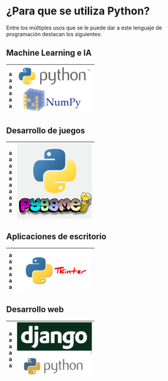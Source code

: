 # ¿Para que se utiliza Python?

Entre los múltiples usos que se le puede dar a este lenguaje de programación destacan los siguientes:

## Machine Learning e IA

|<div> a <br> a <br> a <br> a <br> a <br> a </div>| <img width="200" src="images/python-numpy.png" alt="Python-numpy">|
|---|---|

## Desarrollo de juegos

|<div> a <br> a <br> a <br> a <br> a <br> a <br> a <br> a <br> a <br> a </div>| <img width="200" src="images/python-pygame.png" alt="Python-pygame">|
|---|---|

## Aplicaciones de escritorio

|<div> a <br> a <br> a <br> a <br> a <br> a </div>| <img width="200" src="images/python-tkinter.jpg" alt="Python-tkinter">|
|---|---|

## Desarrollo web

|<div>  a <br> a <br> a <br> a <br> a <br> a </div>| <img width="200" src="images/python-django.png" alt="Python-django">|
|---|---|
